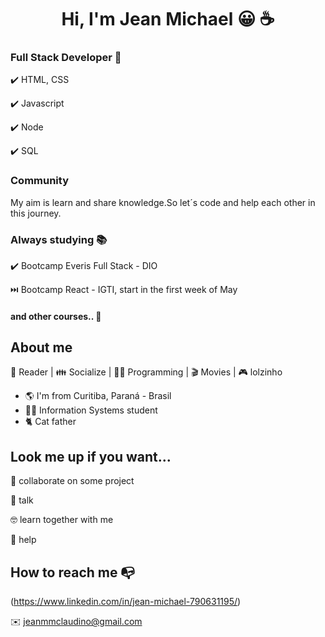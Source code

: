 

<h1 align="center"> Hi, I'm Jean Michael 😀 ☕ </h1>

### Full Stack Developer 💼

✔️ HTML, CSS

✔️ Javascript

✔️ Node

✔️ SQL

### Community

My aim is learn and share knowledge.So let´s code and help each other in this journey.
### Always studying 📚

✔️ Bootcamp Everis Full Stack - DIO

⏭️ Bootcamp React - IGTI, start in the first week of May

#### and other courses.. 🚀

## About me 

📖 Reader | 👪 Socialize | 👨‍💻 Programming | 🎬 Movies | 🎮 lolzinho

- 🌎 I'm from Curitiba, Paraná - Brasil
- 👨‍🎓 Information Systems student
- 🐈 Cat father 

## Look me up if you want...

👯 collaborate on some project

💬 talk

🤓 learn together with me

👊 help


## How to reach me 📭
	
(https://www.linkedin.com/in/jean-michael-790631195/)

✉️ jeanmmclaudino@gmail.com
